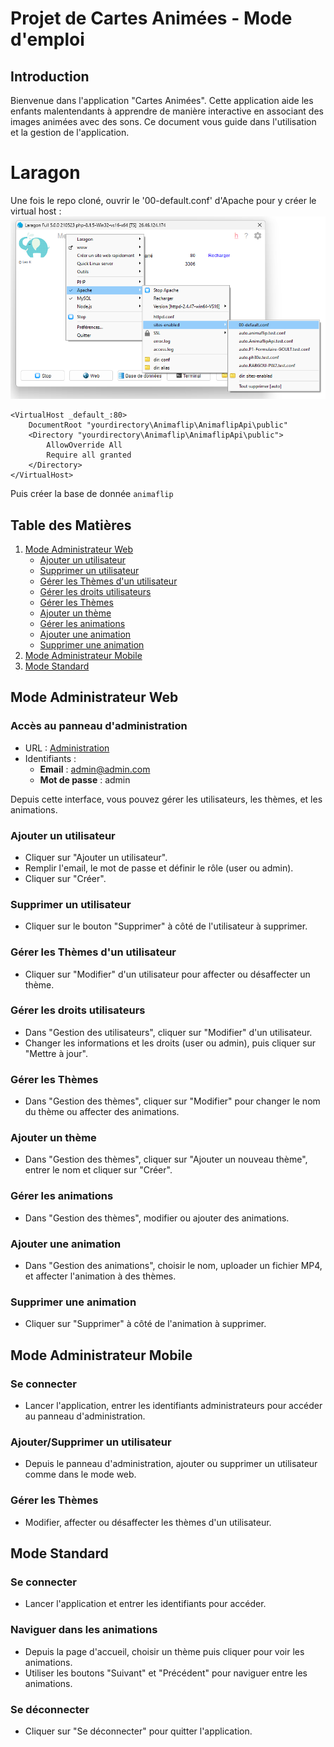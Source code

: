 # Projet de Cartes Animées - Mode d'emploi

## Introduction

Bienvenue dans l'application "Cartes Animées". Cette application aide les enfants malentendants à apprendre de manière interactive en associant des images animées avec des sons. Ce document vous guide dans l'utilisation et la gestion de l'application.

# Laragon
Une fois le repo cloné, ouvrir le '00-default.conf' d'Apache pour y créer le virtual host :
![alt text](image.png)

```
<VirtualHost _default_:80>
    DocumentRoot "yourdirectory\Animaflip\AnimaflipApi\public"
    <Directory "yourdirectory\Animaflip\AnimaflipApi\public">
        AllowOverride All
        Require all granted
    </Directory>
</VirtualHost>
```

Puis créer la base de donnée ``animaflip``


## Table des Matières

1. [Mode Administrateur Web](#mode-administrateur-web)
    - [Ajouter un utilisateur](#ajouter-un-utilisateur)
    - [Supprimer un utilisateur](#supprimer-un-utilisateur)
    - [Gérer les Thèmes d'un utilisateur](#gérer-les-thèmes-dun-utilisateur)
    - [Gérer les droits utilisateurs](#gérer-les-droits-utilisateurs)
    - [Gérer les Thèmes](#gérer-les-thèmes)
    - [Ajouter un thème](#ajouter-un-thème)
    - [Gérer les animations](#gérer-les-animations)
    - [Ajouter une animation](#ajouter-une-animation)
    - [Supprimer une animation](#supprimer-une-animation)
2. [Mode Administrateur Mobile](#mode-administrateur-mobile)
3. [Mode Standard](#mode-standard)

## Mode Administrateur Web

### Accès au panneau d'administration
- URL : [Administration](https://revue-handisport.fr/admin/login)
- Identifiants : 
  - **Email** : admin@admin.com
  - **Mot de passe** : admin

Depuis cette interface, vous pouvez gérer les utilisateurs, les thèmes, et les animations.

### Ajouter un utilisateur
- Cliquer sur "Ajouter un utilisateur".
- Remplir l'email, le mot de passe et définir le rôle (user ou admin).
- Cliquer sur "Créer".

### Supprimer un utilisateur
- Cliquer sur le bouton "Supprimer" à côté de l'utilisateur à supprimer.

### Gérer les Thèmes d'un utilisateur
- Cliquer sur "Modifier" d'un utilisateur pour affecter ou désaffecter un thème.

### Gérer les droits utilisateurs
- Dans "Gestion des utilisateurs", cliquer sur "Modifier" d'un utilisateur.
- Changer les informations et les droits (user ou admin), puis cliquer sur "Mettre à jour".

### Gérer les Thèmes
- Dans "Gestion des thèmes", cliquer sur "Modifier" pour changer le nom du thème ou affecter des animations.

### Ajouter un thème
- Dans "Gestion des thèmes", cliquer sur "Ajouter un nouveau thème", entrer le nom et cliquer sur "Créer".

### Gérer les animations
- Dans "Gestion des thèmes", modifier ou ajouter des animations.

### Ajouter une animation
- Dans "Gestion des animations", choisir le nom, uploader un fichier MP4, et affecter l'animation à des thèmes.

### Supprimer une animation
- Cliquer sur "Supprimer" à côté de l'animation à supprimer.

## Mode Administrateur Mobile

### Se connecter
- Lancer l'application, entrer les identifiants administrateurs pour accéder au panneau d'administration.

### Ajouter/Supprimer un utilisateur
- Depuis le panneau d'administration, ajouter ou supprimer un utilisateur comme dans le mode web.

### Gérer les Thèmes
- Modifier, affecter ou désaffecter les thèmes d'un utilisateur.

## Mode Standard

### Se connecter
- Lancer l'application et entrer les identifiants pour accéder.

### Naviguer dans les animations
- Depuis la page d'accueil, choisir un thème puis cliquer pour voir les animations.
- Utiliser les boutons "Suivant" et "Précédent" pour naviguer entre les animations.

### Se déconnecter
- Cliquer sur "Se déconnecter" pour quitter l'application.